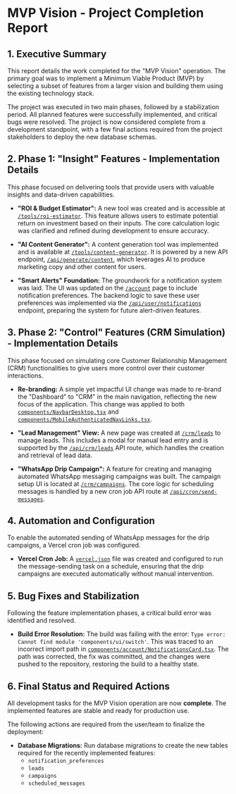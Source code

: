 # MVP Vision - Project Completion Report

## 1. Executive Summary

This report details the work completed for the "MVP Vision" operation. The primary goal was to implement a Minimum Viable Product (MVP) by selecting a subset of features from a larger vision and building them using the existing technology stack.

The project was executed in two main phases, followed by a stabilization period. All planned features were successfully implemented, and critical bugs were resolved. The project is now considered complete from a development standpoint, with a few final actions required from the project stakeholders to deploy the new database schemas.

## 2. Phase 1: "Insight" Features - Implementation Details

This phase focused on delivering tools that provide users with valuable insights and data-driven capabilities.

*   **"ROI & Budget Estimator":** A new tool was created and is accessible at [`/tools/roi-estimator`](pages/tools/roi-estimator.tsx). This feature allows users to estimate potential return on investment based on their inputs. The core calculation logic was clarified and refined during development to ensure accuracy.

*   **"AI Content Generator":** A content generation tool was implemented and is available at [`/tools/content-generator`](pages/tools/content-generator.tsx). It is powered by a new API endpoint, [`/api/generate/content`](pages/api/generate/content.ts), which leverages AI to produce marketing copy and other content for users.

*   **"Smart Alerts" Foundation:** The groundwork for a notification system was laid. The UI was updated on the [`/account`](pages/account.tsx) page to include notification preferences. The backend logic to save these user preferences was implemented via the [`/api/user/notifications`](pages/api/user/notifications.ts) endpoint, preparing the system for future alert-driven features.

## 3. Phase 2: "Control" Features (CRM Simulation) - Implementation Details

This phase focused on simulating core Customer Relationship Management (CRM) functionalities to give users more control over their customer interactions.

*   **Re-branding:** A simple yet impactful UI change was made to re-brand the "Dashboard" to "CRM" in the main navigation, reflecting the new focus of the application. This change was applied to both [`components/NavbarDesktop.tsx`](components/NavbarDesktop.tsx) and [`components/MobileAuthenticatedNavLinks.tsx`](components/MobileAuthenticatedNavLinks.tsx).

*   **"Lead Management" View:** A new page was created at [`/crm/leads`](pages/crm/leads.tsx) to manage leads. This includes a modal for manual lead entry and is supported by the [`/api/crm/leads`](pages/api/crm/leads.ts) API route, which handles the creation and retrieval of lead data.

*   **"WhatsApp Drip Campaign":** A feature for creating and managing automated WhatsApp messaging campaigns was built. The campaign setup UI is located at [`/crm/campaigns`](pages/crm/campaigns.tsx). The core logic for scheduling messages is handled by a new cron job API route at [`/api/cron/send-messages`](pages/api/cron/send-messages.ts).

## 4. Automation and Configuration

To enable the automated sending of WhatsApp messages for the drip campaigns, a Vercel cron job was configured.

*   **Vercel Cron Job:** A [`vercel.json`](vercel.json) file was created and configured to run the message-sending task on a schedule, ensuring that the drip campaigns are executed automatically without manual intervention.

## 5. Bug Fixes and Stabilization

Following the feature implementation phases, a critical build error was identified and resolved.

*   **Build Error Resolution:** The build was failing with the error: `Type error: Cannot find module 'components/ui/switch'`. This was traced to an incorrect import path in [`components/account/NotificationsCard.tsx`](components/account/NotificationsCard.tsx). The path was corrected, the fix was committed, and the changes were pushed to the repository, restoring the build to a healthy state.

## 6. Final Status and Required Actions

All development tasks for the MVP Vision operation are now **complete**. The implemented features are stable and ready for production use.

The following actions are required from the user/team to finalize the deployment:

*   **Database Migrations:** Run database migrations to create the new tables required for the recently implemented features:
    *   `notification_preferences`
    *   `leads`
    *   `campaigns`
    *   `scheduled_messages`
